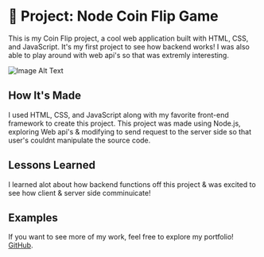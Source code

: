 # 💸  Project: Node Coin Flip Game

This is my Coin Flip project, a cool web application built with HTML, CSS, and JavaScript. It's my first project to see how backend works! I was also able to play around with web api's so that was extremly interesting.

![Image Alt Text](./) 

## How It's Made

I used HTML, CSS, and JavaScript along with my favorite front-end framework to create this project. This project was made using Node.js, exploring Web api's & modifying to send request to the server side so that user's couldnt manipulate the source code.

## Lessons Learned

I learned alot about how backend functions off this project & was excited to see how client & server side comminuicate!

## Examples

If you want to see more of my work, feel free to explore my portfolio! [GitHub](https://github.com/Michaelariasdls).

